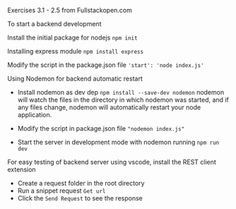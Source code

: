 Exercises 3.1 - 2.5 from Fullstackopen.com

To start a backend development

Install the initial package for nodejs
` npm init `

Installing express module
` npm install express `

Modify the script in the package.json file
` 'start': 'node index.js' `


Using Nodemon for backend automatic restart
 - Install nodemon as dev dep
    ` npm install --save-dev nodemon `
    nodemon will watch the files in the directory in which nodemon was started, and if any files change, nodemon will automatically restart your node application.
 - Modify the script in package.json file
    ` "nodemon index.js" `

 - Start the server in development mode with nodemon running
    ` npm run dev `


For easy testing of backend server using vscode, install the REST client extension
 - Create a request folder in the root directory
 - Run a snippet request `Get url`
 - Click the `Send Request` to see the response